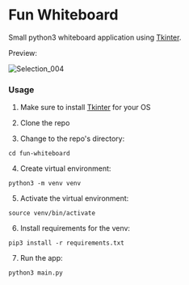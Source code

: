 # Fun Whiteboard

Small python3 whiteboard application using [Tkinter](https://docs.python.org/3/library/tkinter.html).

Preview:

![Selection_004](https://github.com/txrvictor/fun-whiteboard/assets/75559055/a5cc3a71-6f24-434e-9068-f8ab2e7cd45f)


### Usage

1) Make sure to install [Tkinter](https://docs.python.org/3/library/tkinter.html) for your OS

2) Clone the repo

3) Change to the repo's directory:
```
cd fun-whiteboard
```

4) Create virtual environment:
```
python3 -m venv venv
```

5) Activate the virtual environment:
```
source venv/bin/activate
```

6) Install requirements for the venv:
```
pip3 install -r requirements.txt
```

7) Run the app:
```
python3 main.py
```
